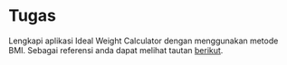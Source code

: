 # Tugas

Lengkapi aplikasi Ideal Weight Calculator dengan menggunakan metode BMI. Sebagai
referensi anda dapat melihat tautan [berikut](http://www.bmi-calculator.net/ideal-weight-calculator/bmi-range/).

